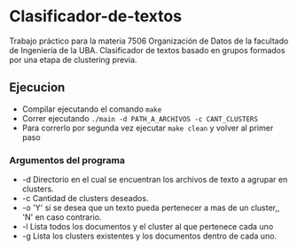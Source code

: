 # Clasificador-de-textos
Trabajo práctico para la materia 7506 Organización de Datos de la facultado de Ingeniería de la UBA. Clasificador de textos basado en grupos formados por una etapa de clustering previa.


## Ejecucion

- Compilar ejecutando el comando `make`
- Correr ejecutando `./main -d PATH_A_ARCHIVOS -c CANT_CLUSTERS`
- Para correrlo por segunda vez ejecutar `make clean` y volver al primer paso

### Argumentos del programa

- -d Directorio en el cual se encuentran los archivos de texto a agrupar en clusters.
- -c Cantidad de clusters deseados.
- -o 'Y' si se desea que un texto pueda pertenecer a mas de un cluster,, 'N' en caso contrario.
- -l Lista todos los documentos y el cluster al que pertenece cada uno
- -g Lista los clusters existentes y los documentos dentro de cada uno.
